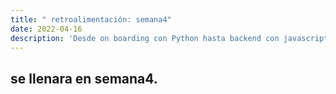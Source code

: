 ```yaml
---
title: " retroalimentación: semana4"
date: 2022-04-16
description: 'Desde on boarding con Python hasta backend con javascript (NodeJS)'
---
```



## se llenara en semana4.
